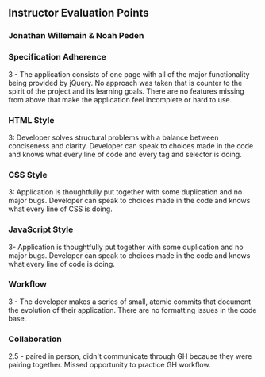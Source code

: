 ## Instructor Evaluation Points

### Jonathan Willemain & Noah Peden

### Specification Adherence

3 - The application consists of one page with all of the major functionality being provided by jQuery. No approach was taken that is counter to the spirit of the project and its learning goals. There are no features missing from above that make the application feel incomplete or hard to use.

### HTML Style

3: Developer solves structural problems with a balance between conciseness and clarity. Developer can speak to choices made in the code and knows what every line of code and every tag and selector is doing.

### CSS Style

3: Application is thoughtfully put together with some duplication and no major bugs. Developer can speak to choices made in the code and knows what every line of CSS is doing.

### JavaScript Style

3- Application is thoughtfully put together with some duplication and no major bugs. Developer can speak to choices made in the code and knows what every line of code is doing.

### Workflow

3 - The developer makes a series of small, atomic commits that document the evolution of their application. There are no formatting issues in the code base.

### Collaboration

2.5 - paired in person, didn't communicate through GH because they were pairing together. Missed opportunity to practice GH workflow.

<!-- 3 - Team members employ PRs and issues to both manage their work and communication/collaboration around executing the tasks.
2 - Team members shared equitably in the workload, however there are only a few pull requests, which are not labeled or documented very well. -->
